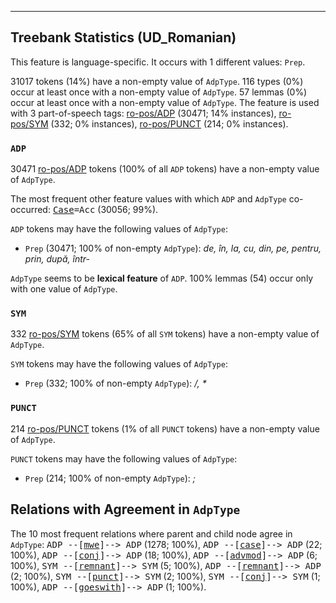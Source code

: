 

--------------------------------------------------------------------------------

## Treebank Statistics (UD_Romanian)

This feature is language-specific.
It occurs with 1 different values: `Prep`.

31017 tokens (14%) have a non-empty value of `AdpType`.
116 types (0%) occur at least once with a non-empty value of `AdpType`.
57 lemmas (0%) occur at least once with a non-empty value of `AdpType`.
The feature is used with 3 part-of-speech tags: [ro-pos/ADP]() (30471; 14% instances), [ro-pos/SYM]() (332; 0% instances), [ro-pos/PUNCT]() (214; 0% instances).

### `ADP`

30471 [ro-pos/ADP]() tokens (100% of all `ADP` tokens) have a non-empty value of `AdpType`.

The most frequent other feature values with which `ADP` and `AdpType` co-occurred: <tt><a href="Case.html">Case</a>=Acc</tt> (30056; 99%).

`ADP` tokens may have the following values of `AdpType`:

* `Prep` (30471; 100% of non-empty `AdpType`): <em>de, în, la, cu, din, pe, pentru, prin, după, într-</em>

`AdpType` seems to be **lexical feature** of `ADP`. 100% lemmas (54) occur only with one value of `AdpType`.

### `SYM`

332 [ro-pos/SYM]() tokens (65% of all `SYM` tokens) have a non-empty value of `AdpType`.

`SYM` tokens may have the following values of `AdpType`:

* `Prep` (332; 100% of non-empty `AdpType`): <em>/, *</em>

### `PUNCT`

214 [ro-pos/PUNCT]() tokens (1% of all `PUNCT` tokens) have a non-empty value of `AdpType`.

`PUNCT` tokens may have the following values of `AdpType`:

* `Prep` (214; 100% of non-empty `AdpType`): <em>;</em>

## Relations with Agreement in `AdpType`

The 10 most frequent relations where parent and child node agree in `AdpType`:
<tt>ADP --[<a href="../dep/mwe.html">mwe</a>]--> ADP</tt> (1278; 100%),
<tt>ADP --[<a href="../dep/case.html">case</a>]--> ADP</tt> (22; 100%),
<tt>ADP --[<a href="../dep/conj.html">conj</a>]--> ADP</tt> (18; 100%),
<tt>ADP --[<a href="../dep/advmod.html">advmod</a>]--> ADP</tt> (6; 100%),
<tt>SYM --[<a href="../dep/remnant.html">remnant</a>]--> SYM</tt> (5; 100%),
<tt>ADP --[<a href="../dep/remnant.html">remnant</a>]--> ADP</tt> (2; 100%),
<tt>SYM --[<a href="../dep/punct.html">punct</a>]--> SYM</tt> (2; 100%),
<tt>SYM --[<a href="../dep/conj.html">conj</a>]--> SYM</tt> (1; 100%),
<tt>ADP --[<a href="../dep/goeswith.html">goeswith</a>]--> ADP</tt> (1; 100%).

